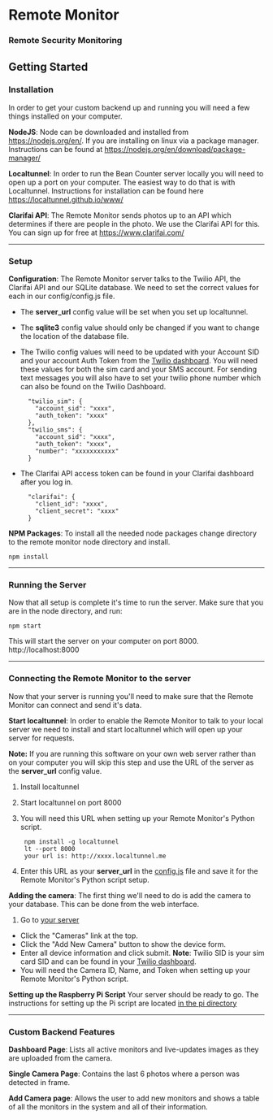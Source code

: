 # Remote Monitor
### Remote Security Monitoring


## Getting Started
### Installation
In order to get your custom backend up and running you will need a few things installed on your computer.

**NodeJS**: Node can be downloaded and installed from https://nodejs.org/en/. If you are installing on linux via a package manager. Instructions can be found at https://nodejs.org/en/download/package-manager/

**Localtunnel**: In order to run the Bean Counter server locally you will need to open up a port on your computer. The easiest way to do that is with Localtunnel. Instructions for installation can be found here https://localtunnel.github.io/www/

**Clarifai API**: The Remote Monitor sends photos up to an API which determines if there are people in the photo. We use the Clarifai API for this. You can sign up for free at https://www.clarifai.com/

****

### Setup

**Configuration**: The Remote Monitor server talks to the Twilio API, the Clarifai API and our SQLite database. We need to set the correct values for each in our config/config.js file.

* The **server_url** config value will be set when you set up localtunnel.

* The **sqlite3** config value should only be changed if you want to change the location of the database file.

* The Twilio config values will need to be updated with your Account SID and your account Auth Token from the [Twilio dashboard](https://www.twilio.com/console). You will need these values for both the sim card and your SMS account. For sending text messages you will also have to set your twilio phone number which can also be found on the Twilio Dashboard.

        "twilio_sim": {
          "account_sid": "xxxx",
          "auth_token": "xxxx"
        },
        "twilio_sms": {
          "account_sid": "xxxx",
          "auth_token": "xxxx",
          "number": "xxxxxxxxxxx"
        }

* The Clarifai API access token can be found in your Clarifai dashboard after you log in.

        "clarifai": {
          "client_id": "xxxx",
          "client_secret": "xxxx"
        }

**NPM Packages**: To install all the needed node packages change directory to the remote monitor node directory and install.

    npm install

****

### Running the Server

Now that all setup is complete it's time to run the server. Make sure that you are in the node directory, and run:

    npm start

This will start the server on your computer on port 8000. http://localhost:8000

****

### Connecting the Remote Monitor to the server

Now that your server is running you'll need to make sure that the Remote Monitor can connect and send it's data.

**Start localtunnel**: In order to enable the Remote Monitor to talk to your local server we need to install and start localtunnel which will open up your server for requests.

**Note:** If you are running this software on your own web server rather than on your computer you will skip this step and use the URL of the server as the **server_url** config value.

1. Install localtunnel
2. Start localtunnel on port 8000
3. You will need this URL when setting up your Remote Monitor's Python script.

        npm install -g localtunnel
        lt --port 8000
        your url is: http://xxxx.localtunnel.me

4. Enter this URL as your **server_url** in the [config.js](config/config.js) file and save it for the Remote Monitor's Python script setup.

**Adding the camera**: The first thing we'll need to do is add the camera to your database. This can be done from the web interface.

1. Go to [your server](http://localhost:8000)
* Click the "Cameras" link at the top.
* Click the "Add New Camera" button to show the device form.
* Enter all device information and click submit. **Note**: Twilio SID is your sim card SID and can be found in your [Twilio dashboard](https://www.twilio.com/console).
* You will need the Camera ID, Name, and Token when setting up your Remote Monitor's Python script.

**Setting up the Raspberry Pi Script**
Your server should be ready to go. The instructions for setting up the Pi script are located [in the pi directory](../pi/README.md)

****

### Custom Backend Features

**Dashboard Page**: Lists all active monitors and live-updates images as they are uploaded from the camera.

**Single Camera Page**: Contains the last 6 photos where a person was detected in frame.

**Add Camera page**: Allows the user to add new monitors and shows a table of all the monitors in the system and all of their information.
